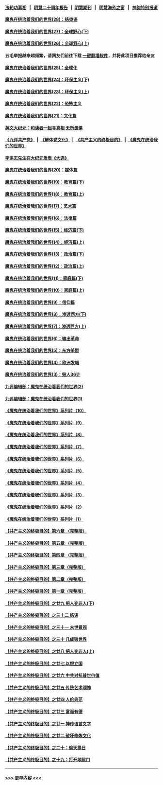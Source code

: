 #### [法轮功真相](https://github.com/gfw-breaker/truth/blob/master/README.md?t=0) &nbsp;&nbsp;|&nbsp;&nbsp; [明慧二十周年报告](https://github.com/gfw-breaker/mh-reports/blob/master/README.md?t=0) &nbsp;&nbsp;|&nbsp;&nbsp;[明慧期刊](https://github.com/gfw-breaker/mh-qikan) &nbsp;&nbsp;|&nbsp;&nbsp; [明慧海外之窗](https://github.com/gfw-breaker/mh-news/blob/master/README.md?t=0) &nbsp;&nbsp;|&nbsp;&nbsp; [神韵特别报道](https://github.com/gfw-breaker/mh-news/blob/master/shenyun.md?t=0)
#### [魔鬼在统治着我们的世界(28)：结束语](../pages/nsc422/n10936246.md?t=07011351) 
#### [魔鬼在统治着我们的世界(27)：全球野心(下)](../pages/nsc422/n10928319.md?t=07011351) 
#### [魔鬼在统治着我们的世界(26)：全球野心(上)](../pages/nsc422/n10900318.md?t=07011351) 
#### 五毛举报越来越频繁，请网友们前往下载 [一键翻墙软件](https://github.com/gfw-breaker/ssr-accounts)，并将此项目推荐给亲友
#### [魔鬼在统治着我们的世界(25)：全球化](../pages/nsc422/n10788205.md?t=07011351) 
#### [魔鬼在统治着我们的世界(24)：环保主义(下)](../pages/nsc422/n10695307.md?t=07011351) 
#### [魔鬼在统治着我们的世界(23)：环保主义(上)](../pages/nsc422/n10688613.md?t=07011351) 
#### [魔鬼在统治着我们的世界(22)：恐怖主义](../pages/nsc422/n10614727.md?t=07011351) 
#### [魔鬼在统治着我们的世界(21)：文化篇](../pages/nsc422/n10597706.md?t=07011351) 
#### [英文大纪元：和读者一起寻真相 无所畏惧](../pages/nsc422/n12542027.md?t=07011351) 
#### [《九评共产党》](https://github.com/begood0513/9ping.md/blob/master/README.md) &nbsp;|&nbsp; [《解体党文化》](../../../../jtdwh.md/blob/master/README.md)  &nbsp;|&nbsp; [《共产主义的终极目的》](../../../../gczydzjmd.md/blob/master/README.md) &nbsp;|&nbsp; [《魔鬼在统治我们的世界》](../../../../mgztzwmdsj.md/blob/master/README.md) 
#### [李洪志先生在大纪元发表《大选》](../pages/nsc422/n12534746.md?t=07011351) 
#### [魔鬼在统治着我们的世界(20)：媒体篇](../pages/nsc422/n10586579.md?t=07011351) 
#### [魔鬼在统治着我们的世界(19)：教育篇(下)](../pages/nsc422/n10564808.md?t=07011351) 
#### [魔鬼在统治着我们的世界(18)：教育篇(上)](../pages/nsc422/n10526970.md?t=07011351) 
#### [魔鬼在统治着我们的世界(17)：艺术篇](../pages/nsc422/n10499093.md?t=07011351) 
#### [魔鬼在统治着我们的世界(16)：法律篇](../pages/nsc422/n10485969.md?t=07011351) 
#### [魔鬼在统治着我们的世界(15)：经济篇(下)](../pages/nsc422/n10469975.md?t=07011351) 
#### [魔鬼在统治着我们的世界(14)：经济篇(上)](../pages/nsc422/n10457370.md?t=07011351) 
#### [魔鬼在统治着我们的世界(13)：政治篇(下)](../pages/nsc422/n10448270.md?t=07011351) 
#### [魔鬼在统治着我们的世界(12)：政治篇(上)](../pages/nsc422/n10444576.md?t=07011351) 
#### [魔鬼在统治着我们的世界(11)：家庭篇(下)](../pages/nsc422/n10440961.md?t=07011351) 
#### [魔鬼在统治着我们的世界(10)：家庭篇(上)](../pages/nsc422/n10435448.md?t=07011351) 
#### [魔鬼在统治着我们的世界(9)：信仰篇](../pages/nsc422/n10432159.md?t=07011351) 
#### [魔鬼在统治着我们的世界(8)：渗透西方(下)](../pages/nsc422/n10429603.md?t=07011351) 
#### [魔鬼在统治着我们的世界(7)：渗透西方(上)](../pages/nsc422/n10426013.md?t=07011351) 
#### [魔鬼在统治着我们的世界(6)：输出革命](../pages/nsc422/n10421536.md?t=07011351) 
#### [魔鬼在统治着我们的世界(5)：东方杀戮](../pages/nsc422/n10417707.md?t=07011351) 
#### [魔鬼在统治着我们的世界(4)：欧洲发端](../pages/nsc422/n10414890.md?t=07011351) 
#### [魔鬼在统治着我们的世界(3)：毁人36计](../pages/nsc422/n10411583.md?t=07011351) 
#### [九评编辑部：魔鬼在统治着我们的世界(2)](../pages/nsc422/n10410036.md?t=07011351) 
#### [九评编辑部：魔鬼在统治着我们的世界(1)](../pages/nsc422/n10406825.md?t=07011351) 
#### [《魔鬼在统治着我们的世界》系列片（10）](../pages/nsc422/n12292670.md?t=07011351) 
#### [《魔鬼在统治着我们的世界》系列片（9）](../pages/nsc422/n12290859.md?t=07011351) 
#### [《魔鬼在统治着我们的世界》系列片（8）](../pages/nsc422/n12287445.md?t=07011351) 
#### [《魔鬼在统治着我们的世界》系列片（7）](../pages/nsc422/n12283425.md?t=07011351) 
#### [《魔鬼在统治着我们的世界》系列片（6）](../pages/nsc422/n12282314.md?t=07011351) 
#### [《魔鬼在统治着我们的世界》系列片（5）](../pages/nsc422/n12281419.md?t=07011351) 
#### [《魔鬼在统治着我们的世界》系列片（4）](../pages/nsc422/n12274024.md?t=07011351) 
#### [《魔鬼在统治着我们的世界》系列片（3）](../pages/nsc422/n12271322.md?t=07011351) 
#### [《魔鬼在统治着我们的世界》系列片（2）](../pages/nsc422/n12269049.md?t=07011351) 
#### [《魔鬼在统治着我们的世界》系列片（1）](../pages/nsc422/n12267575.md?t=07011351) 
#### [【共产主义的终极目的】第六章 （完整版）](../pages/nsc422/n11428913.md?t=07011351) 
#### [【共产主义的终极目的】第五章 （完整版）](../pages/nsc422/n11428912.md?t=07011351) 
#### [【共产主义的终极目的】第四章 （完整版）](../pages/nsc422/n11428907.md?t=07011351) 
#### [【共产主义的终极目的】第三章（完整版）](../pages/nsc422/n11428848.md?t=07011351) 
#### [【共产主义的终极目的】第二章（完整版）](../pages/nsc422/n11428831.md?t=07011351) 
#### [【共产主义的终极目的】第一章（完整版）](../pages/nsc422/n11417651.md?t=07011351) 
#### [【共产主义的终极目的】之廿九 把人变非人(下)](../pages/nsc422/n11344140.md?t=07011351) 
#### [【共产主义的终极目的】之三十二 结语](../pages/nsc422/n11360535.md?t=07011351) 
#### [【共产主义的终极目的】之三十一 末世景观](../pages/nsc422/n11351129.md?t=07011351) 
#### [【共产主义的终极目的】之三十 几成狼世界](../pages/nsc422/n11348280.md?t=07011351) 
#### [【共产主义的终极目的】之廿八 把人变非人(上)](../pages/nsc422/n11340492.md?t=07011351) 
#### [【共产主义的终极目的】之廿七 以恨立国](../pages/nsc422/n11336944.md?t=07011351) 
#### [【共产主义的终极目的】之廿六 中共对抗普世价值](../pages/nsc422/n11324785.md?t=07011351) 
#### [【共产主义的终极目的】之廿五 传统艺术颂神](../pages/nsc422/n11296396.md?t=07011351) 
#### [【共产主义的终极目的】之廿四 人伦典范](../pages/nsc422/n11296397.md?t=07011351) 
#### [【共产主义的终极目的】之廿三 富而有德](../pages/nsc422/n11283598.md?t=07011351) 
#### [【共产主义的终极目的】之廿一 神传语言文字](../pages/nsc422/n11263265.md?t=07011351) 
#### [【共产主义的终极目的】之廿二 破坏修炼文化](../pages/nsc422/n11245728.md?t=07011351) 
#### [【共产主义的终极目的】之二十：偷天换日](../pages/nsc422/n11238846.md?t=07011351) 
#### [【共产主义的终极目的】之十九：打开地狱门](../pages/nsc422/n11206376.md?t=07011351) 

----
#### [ >>> 更早内容 <<< ](../indexes/nsc422-earlier.md)
